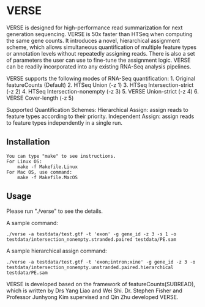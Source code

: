 # VERSE

VERSE is designed for high-performance read summarization for next generation sequencing. VERSE is 50x faster than HTSeq when computing the same gene counts. It introduces a novel, hierarchical assignment scheme, which allows simultaneous quantification of multiple feature types or annotation levels without repeatedly assigning reads. There is also a set of parameters the user can use to fine-tune the assignment logic. VERSE can be readily incorporated into any existing RNA-Seq analysis pipelines.

VERSE supports the following modes of RNA-Seq quantification:
    	1. Original featureCounts (Default)
    	2. HTSeq Union (-z 1)
    	3. HTSeq Intersection-strict (-z 2)
    	4. HTSeq Intersection-nonempty (-z 3)
    	5. VERSE Union-strict (-z 4)
	6. VERSE Cover-length (-z 5)

Supported Quantification Schemes:
	Hierarchical Assign: assign reads to feature types according to their priority.
	Independent Assign: assign reads to feature types independently in a single run.

## Installation 

	You can type "make" to see instructions.
	For Linux OS:
		make -f Makefile.Linux
	For Mac OS, use command:
		make -f Makefile.MacOS

## Usage

Please run "./verse" to see the details.

A sample command:

```
./verse -a testdata/test.gtf -t 'exon' -g gene_id -z 3 -s 1 -o testdata/intersection_nonempty.stranded.paired testdata/PE.sam
```

A sample hierarchical assign command:

```
./verse -a testdata/test.gtf -t 'exon;intron;xine' -g gene_id -z 3 -o testdata/intersection_nonempty.unstranded.paired.hierarchical testdata/PE.sam
```

VERSE is developed based on the framework of featureCounts(SUBREAD), which is written by Drs Yang Liao and Wei Shi.
Dr. Stephen Fisher and Professor Junhyong Kim supervised and Qin Zhu developed VERSE.
